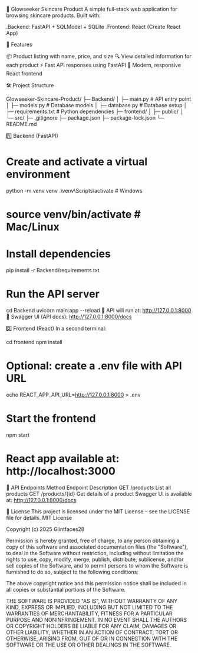 🌟 Glowseeker Skincare Product
A simple full‑stack web application for browsing skincare products.
Built with:

.Backend: FastAPI + SQLModel + SQLite
.Frontend: React (Create React App)

🚀 Features

📦 Product listing with name, price, and size
🔍 View detailed information for each product
⚡ Fast API responses using FastAPI
🎨 Modern, responsive React frontend

🛠️ Project Structure

Glowseeker-Skincare-Product/
├─ Backend/
│  ├─ main.py            # API entry point
│  ├─ models.py          # Database models
│  ├─ database.py        # Database setup
│  ├─ requirements.txt   # Python dependencies
├─ frontend/
│  ├─ public/
│  └─ src/
├─ .gitignore
├─ package.json
├─ package-lock.json
└─ README.md

1️⃣ Backend (FastAPI)

# Create and activate a virtual environment
python -m venv venv
.\venv\Scripts\activate   # Windows
# source venv/bin/activate  # Mac/Linux
# Install dependencies
pip install -r Backend/requirements.txt
# Run the API server
cd Backend
uvicorn main:app --reload
📌 API will run at: http://127.0.0.1:8000
📌 Swagger UI (API docs): http://127.0.0.1:8000/docs

2️⃣ Frontend (React)
In a second terminal:

cd frontend
npm install
# Optional: create a .env file with API URL
echo REACT_APP_API_URL=http://127.0.0.1:8000 > .env
# Start the frontend
npm start
# React app available at: http://localhost:3000


📡 API Endpoints
Method	Endpoint	Description
GET	/products	List all products
GET	/products/{id}	Get details of a product
Swagger UI is available at:
http://127.0.0.1:8000/docs

📜 License
This project is licensed under the MIT License – see the LICENSE file for details.
MIT License

Copyright (c) 2025 Glintfaces28

Permission is hereby granted, free of charge, to any person obtaining a copy
of this software and associated documentation files (the "Software"), to deal
in the Software without restriction, including without limitation the rights
to use, copy, modify, merge, publish, distribute, sublicense, and/or sell
copies of the Software, and to permit persons to whom the Software is
furnished to do so, subject to the following conditions:

The above copyright notice and this permission notice shall be included in all
copies or substantial portions of the Software.

THE SOFTWARE IS PROVIDED "AS IS", WITHOUT WARRANTY OF ANY KIND, EXPRESS OR
IMPLIED, INCLUDING BUT NOT LIMITED TO THE WARRANTIES OF MERCHANTABILITY,
FITNESS FOR A PARTICULAR PURPOSE AND NONINFRINGEMENT. IN NO EVENT SHALL THE
AUTHORS OR COPYRIGHT HOLDERS BE LIABLE FOR ANY CLAIM, DAMAGES OR OTHER
LIABILITY, WHETHER IN AN ACTION OF CONTRACT, TORT OR OTHERWISE, ARISING FROM,
OUT OF OR IN CONNECTION WITH THE SOFTWARE OR THE USE OR OTHER DEALINGS IN THE
SOFTWARE.







